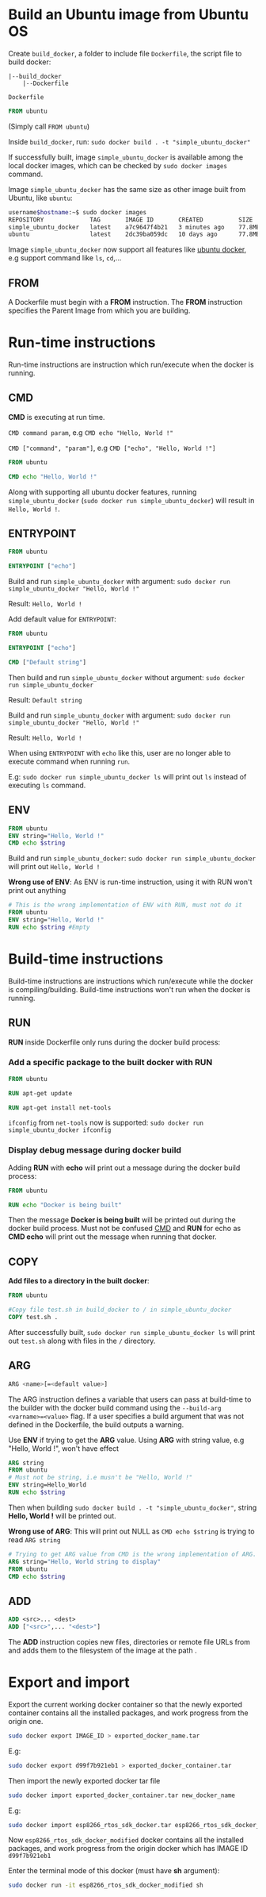 # Build an Ubuntu image from Ubuntu OS

Create ``build_docker``, a folder to include file ``Dockerfile``, the script file to build docker:

```
|--build_docker
	|--Dockerfile
```

``Dockerfile``

```dockerfile
FROM ubuntu
```

(Simply call ``FROM ubuntu``)

Inside ``build_docker``, run: ``sudo docker build . -t "simple_ubuntu_docker"``

If successfully built, image ``simple_ubuntu_docker`` is available among the local docker images, which can be checked by ``sudo docker images`` command.

Image ``simple_ubuntu_docker`` has the same size as other image built from Ubuntu, like ``ubuntu``:

```sh
username$hostname:~$ sudo docker images
REPOSITORY             TAG       IMAGE ID       CREATED          SIZE
simple_ubuntu_docker   latest    a7c9647f4b21   3 minutes ago    77.8MB
ubuntu                 latest    2dc39ba059dc   10 days ago      77.8MB
```

Image ``simple_ubuntu_docker`` now support all features like [ubuntu docker](ubuntu%20docker.md), e.g support command like ``ls``, ``cd``,...
## FROM

A Dockerfile must begin with a **FROM** instruction. The **FROM** instruction specifies the Parent Image from which you are building.

# Run-time instructions
Run-time instructions are instruction which run/execute when the docker is running.
## CMD

**CMD** is executing at run time.

``CMD command param``, e.g ``CMD echo "Hello, World !"``

``CMD ["command", "param"]``, e.g ``CMD ["echo", "Hello, World !"]``

```dockerfile
FROM ubuntu

CMD echo "Hello, World !"
```

Along with supporting all ubuntu docker features, running ``simple_ubuntu_docker`` (``sudo docker run simple_ubuntu_docker``) will result in ``Hello, World !``.

## ENTRYPOINT

```dockerfile
FROM ubuntu

ENTRYPOINT ["echo"]
```

Build and run ``simple_ubuntu_docker`` with argument: ``sudo docker run simple_ubuntu_docker "Hello, World !"``

Result: ``Hello, World !``

Add default value for ``ENTRYPOINT``:

```dockerfile
FROM ubuntu

ENTRYPOINT ["echo"]

CMD ["Default string"]
```

Then build and run ``simple_ubuntu_docker`` without argument: ``sudo docker run simple_ubuntu_docker``

Result: ``Default string``

Build and run ``simple_ubuntu_docker`` with argument: ``sudo docker run simple_ubuntu_docker "Hello, World !"``

Result: ``Hello, World !``

When using ``ENTRYPOINT`` with ``echo`` like this, user are no longer able to execute command when running ``run``.

E.g: ``sudo docker run simple_ubuntu_docker ls`` will print out ``ls`` instead of executing ``ls`` command.
## ENV
```Dockerfile
FROM ubuntu
ENV string="Hello, World !"
CMD echo $string
```
Build and run ``simple_ubuntu_docker``: ``sudo docker run simple_ubuntu_docker`` will print out ``Hello, World !``

**Wrong use of ENV**: As ENV is run-time instruction, using it with RUN won't print out anything
```Dockerfile
# This is the wrong implementation of ENV with RUN, must not do it
FROM ubuntu
ENV string="Hello, World !"
RUN echo $string #Empty
```
# Build-time instructions
Build-time instructions are instructions which run/execute while the docker is compiling/building. Build-time instructions won't run when the docker is running.
## RUN

**RUN** inside Dockerfile only runs during the docker build process:

### Add a specific package to the built docker with RUN

```dockerfile
FROM ubuntu

RUN apt-get update

RUN apt-get install net-tools
```

``ifconfig`` from ``net-tools`` now is supported: ``sudo docker run simple_ubuntu_docker ifconfig``

### Display debug message during docker build

Adding **RUN** with **echo** will print out a message during the docker build process:

```dockerfile
FROM ubuntu

RUN echo "Docker is being built"
```
Then the message **Docker is being built** will be printed out during the docker build process. Must not be confused [CMD](#build-an-ubuntu-image-that-only-prints-out-a-string) and **RUN** for echo as **CMD echo** will print out the message when running that docker.

## COPY
**Add files to a directory in the built docker**:

```dockerfile
FROM ubuntu

#Copy file test.sh in build_docker to / in simple_ubuntu_docker
COPY test.sh .
```

After successfully built, ``sudo docker run simple_ubuntu_docker ls`` will print out ``test.sh`` along with files in the ``/`` directory.
## ARG

```sh
ARG <name>[=<default value>]
```

The ARG instruction defines a variable that users can pass at build-time to the builder with the docker build command using the ``--build-arg <varname>=<value>`` flag. If a user specifies a build argument that was not defined in the Dockerfile, the build outputs a warning.

Use **ENV** if trying to get the **ARG** value. Using **ARG** with string value, e.g "Hello, World !", won't have effect
```Dockerfile
ARG string
FROM ubuntu
# Must not be string, i.e musn't be "Hello, World !"
ENV string=Hello_World 
RUN echo $string
```
Then when building ``sudo docker build . -t "simple_ubuntu_docker"``, string **Hello, World !** will be printed out.

**Wrong use of ARG**: This will print out NULL as ``CMD echo $string`` is trying to read ``ARG string``

```Dockerfile
# Trying to get ARG value from CMD is the wrong implementation of ARG. Must not do this
ARG string="Hello, World string to display"
FROM ubuntu
CMD echo $string
```
## ADD
```Dockerfile
ADD <src>... <dest>
ADD ["<src>",... "<dest>"]
```
The **ADD** instruction copies new files, directories or remote file URLs from **<src>** and adds them to the filesystem of the image at the path **<dest>**.
# Export and import
Export the current working docker container so that the newly exported container contains all the installed packages, and work progress from the origin one.

```sh
sudo docker export IMAGE_ID > exported_docker_name.tar
```
E.g:
```sh
sudo docker export d99f7b921eb1 > exported_docker_container.tar
```
Then import the newly exported docker tar file
```sh
sudo docker import exported_docker_container.tar new_docker_name
```
E.g: 
```sh
sudo docker import esp8266_rtos_sdk_docker.tar esp8266_rtos_sdk_docker_modified
```
Now ``esp8266_rtos_sdk_docker_modified`` docker contains all the installed packages, and work progress from the origin docker which has IMAGE ID ``d99f7b921eb1``

Enter the terminal mode of this docker (must have **sh** argument):
```sh
sudo docker run -it esp8266_rtos_sdk_docker_modified sh
```

